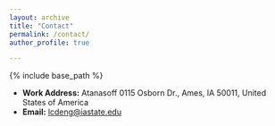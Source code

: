 ```yaml
---
layout: archive
title: "Contact"
permalink: /contact/
author_profile: true

---
```


{% include base_path %}
- **Work Address:** Atanasoff 0115 Osborn Dr., Ames, IA 50011, United States of America
- **Email:** [lcdeng@iastate.edu](mailto:lcdeng@iastate.edu)
<!-- Phone: +86 177-4096-4576 -->